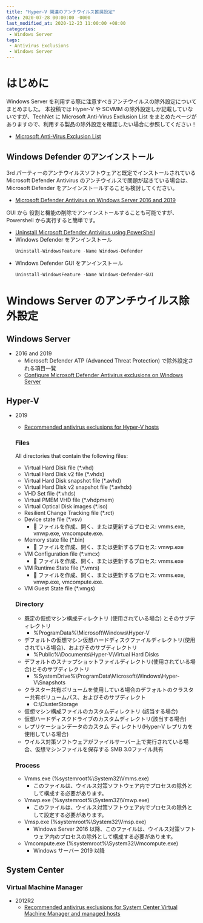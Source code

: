 ```yaml
---
title: "Hyper-V 関連のアンチウイルス推奨設定"
date: 2020-07-28 00:00:00 -0000
last_modified_at: 2020-12-23 11:00:00 +08:00
categories: 
 - Windows Server
tags: 
 - Antivirus Exclusions
 - Windows Server
---
```


# はじめに
Windows Server を利用する際に注意すべきアンチウイルスの除外設定についてまとめました。
本投稿では Hyper-V や SCVMM の除外設定しか記載していないですが、TechNet に Microsoft Anti-Virus Exclusion List をまとめたページがありますので、利用する製品の除外設定を確認したい場合に参照してください！
* [Microsoft Anti-Virus Exclusion List](https://social.technet.microsoft.com/wiki/contents/articles/953.microsoft-anti-virus-exclusion-list.aspx)

## Windows Defender のアンインストール
3rd パーティーのアンチウイルスソフトウェアと既定でインストールされている Microsoft Defender Antivirus のアンチウイルスで問題が起きている場合は、Microsoft Defender をアンインストールすることも検討してください。
+ [Microsoft Defender Antivirus on Windows Server 2016 and 2019](https://docs.microsoft.com/en-us/windows/security/threat-protection/microsoft-defender-antivirus/microsoft-defender-antivirus-on-windows-server-2016#need-to-uninstall-microsoft-defender-antivirus/?WT.mc_id=WDIT-MVP-5002708)

GUI から 役割と機能の削除でアンインストールすることも可能ですが、Powershell から実行すると簡単です。
+ [Uninstall Microsoft Defender Antivirus using PowerShell](https://docs.microsoft.com/en-us/windows/security/threat-protection/microsoft-defender-antivirus/microsoft-defender-antivirus-on-windows-server-2016#uninstall-microsoft-defender-antivirus-using-powershell/?WT.mc_id=WDIT-MVP-5002708)
+ Windows Defender をアンインストール
    ```powershell
    Uninstall-WindowsFeature -Name Windows-Defender
    ```
+ Windows Defender GUI をアンインストール
    ```powershell
    Uninstall-WindowsFeature -Name Windows-Defender-GUI
    ```

# Windows Server のアンチウイルス除外設定
## Windows Server
+ 2016 and 2019 
    + Microsoft Defender ATP (Advanced Threat Protection) で除外設定される項目一覧
    + [Configure Microsoft Defender Antivirus exclusions on Windows Server](https://docs.microsoft.com/en-us/windows/security/threat-protection/microsoft-defender-antivirus/configure-server-exclusions-microsoft-defender-antivirus/?WT.mc_id=WDIT-MVP-5002708)

## Hyper-V
+ 2019
    + [Recommended antivirus exclusions for Hyper-V hosts](https://support.microsoft.com/en-gb/help/3105657/recommended-antivirus-exclusions-for-hyper-v-hosts//?WT.mc_id=WDIT-MVP-5002708)

    ### Files
    All directories that contain the following files:

    + Virtual Hard Disk file (*.vhd)
    + Virtual Hard Disk v2 file (*.vhdx)
    + Virtual Hard Disk snapshot file (*.avhd)
    + Virtual Hard Disk v2 snapshot file (*.avhdx)
    + VHD Set file (*.vhds)
    + Virtual PMEM VHD file (*.vhdpmem)
    + Virtual Optical Disk images (*.iso)
    + Resilient Change Tracking file (*.rct)
    + Device state file (*.vsv)
        + 	ファイルを作成、開く、または更新するプロセス: vmms.exe, vmwp.exe, vmcompute.exe.
    + Memory state file (*.bin)
        + 	ファイルを作成、開く、または更新するプロセス: vmwp.exe
    + VM Configuration file (*.vmcx)
        + 	ファイルを作成、開く、または更新するプロセス: vmms.exe
    + VM Runtime State file (*.vmrs)
        + 	ファイルを作成、開く、または更新するプロセス: vmms.exe, vmwp.exe, vmcompute.exe.
    + VM Guest State file (*.vmgs)

    ### Directory
    + 既定の仮想マシン構成ディレクトリ (使用されている場合) とそのサブディレクトリ
        + %ProgramData%\Microsoft\Windows\Hyper-V
    + デフォルトの仮想マシン仮想ハードディスクファイルディレクトリ(使用されている場合)、およびそのサブディレクトリ
        + %Public%\Documents\Hyper-V\Virtual Hard Disks
    + デフォルトのスナップショットファイルディレクトリ(使用されている場合)とそのサブディレクトリ 
        + %SystemDrive%\ProgramData\Microsoft\Windows\Hyper-V\Snapshots
    + クラスター共有ボリュームを使用している場合のデフォルトのクラスター共有ボリュームパス、およびそのサブディレクト
        + C:\ClusterStorage
    + 仮想マシン構成ファイルのカスタムディレクトリ (該当する場合)
    + 仮想ハードディスクドライブのカスタムディレクトリ(該当する場合)
    + レプリケーションデータのカスタム ディレクトリ(Hyper-V レプリカを使用している場合)
    + ウイルス対策ソフトウェアがファイルサーバー上で実行されている場合、仮想マシンファイルを保存する SMB 3.0ファイル共有

    ### Process
    + Vmms.exe (%systemroot%\System32\Vmms.exe)
        + このファイルは、ウイルス対策ソフトウェア内でプロセスの除外として構成する必要があります。
    + Vmwp.exe (%systemroot%\System32\Vmwp.exe)
        + このファイルは、ウイルス対策ソフトウェア内でプロセスの除外として設定する必要があります。
    + Vmsp.exe (%systemroot%\System32\Vmsp.exe)
        + Windows Server 2016 以降、このファイルは、ウイルス対策ソフトウェア内のプロセスの除外として構成する必要があります。
    + Vmcompute.exe (%systemroot%\System32\Vmcompute.exe)
        + Windows サーバー 2019 以降

## System Center
   ### Virtual Machine Manager
   + 2012R2
       + [Recommended antivirus exclusions for System Center Virtual Machine Manager and managed hosts](https://support.microsoft.com/en-us/help/3119208/recommended-antivirus-exclusions-for-system-center-virtual-machine-man/?WT.mc_id=WDIT-MVP-5002708)

